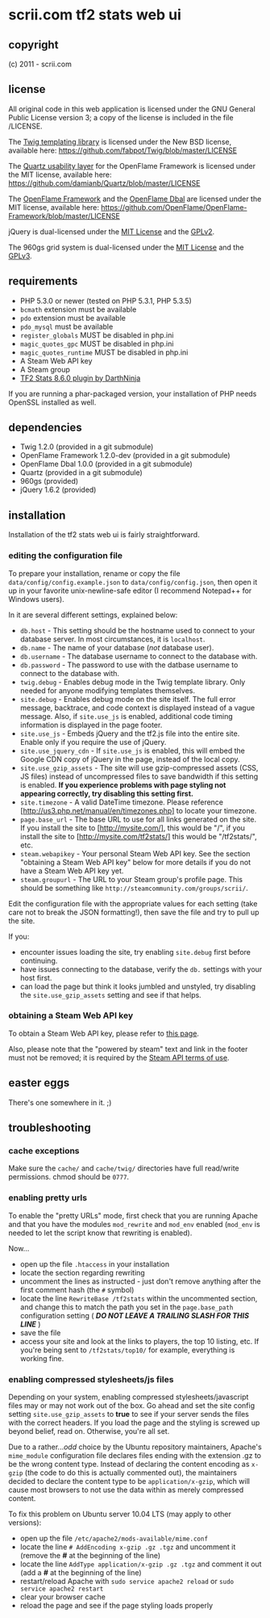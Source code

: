 # scrii.com tf2 stats web ui

## copyright

(c) 2011 - scrii.com

## license

All original code in this web application is licensed under the GNU General Public License version 3; a copy of the license is included in the file /LICENSE.

The [Twig templating library](http://twig-project.com) is licensed under the New BSD license, available here: https://github.com/fabpot/Twig/blob/master/LICENSE

The [Quartz usability layer](https://github.com/damianb/Quartz/tree/feature.injection) for the OpenFlame Framework is licensed under the MIT license, available here: https://github.com/damianb/Quartz/blob/master/LICENSE

The [OpenFlame Framework](https://github.com/OpenFlame/OpenFlame-Framework) and the [OpenFlame Dbal](https://github.com/OpenFlame/OpenFlame-Dbal) are licensed under the MIT license, available here:  https://github.com/OpenFlame/OpenFlame-Framework/blob/master/LICENSE

jQuery is dual-licensed under the [MIT License](http://github.com/jquery/jquery/blob/master/MIT-LICENSE.txt) and the [GPLv2](http://github.com/jquery/jquery/blob/master/GPL-LICENSE.txt).

The 960gs grid system is dual-licensed under the [MIT License](https://github.com/nathansmith/960-Grid-System/blob/master/licenses/MIT_license.txt) and the [GPLv3](https://github.com/nathansmith/960-Grid-System/blob/master/licenses/GPL_license.txt).

## requirements

* PHP 5.3.0 or newer (tested on PHP 5.3.1, PHP 5.3.5)
* `bcmath` extension must be available
* `pdo` extension must be available
* `pdo_mysql` must be available
* `register_globals` MUST be disabled in php.ini
* `magic_quotes_gpc` MUST be disabled in php.ini
* `magic_quotes_runtime` MUST be disabled in php.ini
* A Steam Web API key
* A Steam group
* [TF2 Stats 8.6.0 plugin by DarthNinja](http://forums.alliedmods.net/showthread.php?p=987696#post987696)

If you are running a phar-packaged version, your installation of PHP needs OpenSSL installed as well.

## dependencies

* Twig 1.2.0 (provided in a git submodule)
* OpenFlame Framework 1.2.0-dev (provided in a git submodule)
* OpenFlame Dbal 1.0.0 (provided in a git submodule)
* Quartz (provided in a git submodule)
* 960gs (provided)
* jQuery 1.6.2 (provided)

## installation

Installation of the tf2 stats web ui is fairly straightforward.

### editing the configuration file

To prepare your installation, rename or copy the file `data/config/config.example.json` to `data/config/config.json`, then open it up in your favorite unix-newline-safe editor (I recommend Notepad++ for Windows users).

In it are several different settings, explained below:

* `db.host` - This setting should be the hostname used to connect to your database server.  In most circumstances, it is `localhost`.
* `db.name` - The name of your database (*not* database user).
* `db.username` - The database username to connect to the database with.
* `db.password` - The password to use with the datbase username to connect to the database with.
* `twig.debug` - Enables debug mode in the Twig template library.  Only needed for anyone modifying templates themselves.
* `site.debug` - Enables debug mode on the site itself.  The full error message, backtrace, and code context is displayed instead of a vague message.  Also, if `site.use_js` is enabled, additional code timing information is displayed in the page footer.
* `site.use_js` - Embeds jQuery and the tf2.js file into the entire site.  Enable only if you require the use of jQuery.
* `site.use_jquery_cdn` - If `site.use_js` is enabled, this will embed the Google CDN copy of jQuery in the page, instead of the local copy.
* `site.use_gzip_assets` - The site will use gzip-compressed assets (CSS, JS files) instead of uncompressed files to save bandwidth if this setting is enabled.  **If you experience problems with page styling not appearing correctly, try disabling this setting first.**
* `site.timezone` - A valid DateTime timezone.  Please reference [http://us3.php.net/manual/en/timezones.php] to locate your timezone.
* `page.base_url` - The base URL to use for all links generated on the site.  If you install the site to [http://mysite.com/], this would be "/", if you install the site to [http://mysite.com/tf2stats/] this would be "/tf2stats/", etc.
* `steam.webapikey` - Your personal Steam Web API key.  See the section "obtaining a Steam Web API key" below for more details if you do not have a Steam Web API key yet.
* `steam.groupurl` - The URL to your Steam group's profile page.  This should be something like `http://steamcommunity.com/groups/scrii/`.

Edit the configuration file with the appropriate values for each setting (take care not to break the JSON formatting!), then save the file and try to pull up the site.

If you:

* encounter issues loading the site, try enabling `site.debug` first before continuing.
* have issues connecting to the database, verify the `db.` settings with your host first.
* can load the page but think it looks jumbled and unstyled, try disabling the `site.use_gzip_assets` setting and see if that helps.

### obtaining a Steam Web API key

To obtain a Steam Web API key, please refer to [this page](http://steamcommunity.com/dev).

Also, please note that the "powered by steam" text and link in the footer must not be removed; it is required by the [Steam API terms of use](http://steamcommunity.com/dev/apiterms).

## easter eggs

There's one somewhere in it.  ;)

## troubleshooting

### cache exceptions

Make sure the `cache/` and `cache/twig/` directories have full read/write permissions.  chmod should be `0777`.

### enabling pretty urls

To enable the "pretty URLs" mode, first check that you are running Apache and that you have the modules `mod_rewrite` and `mod_env` enabled (`mod_env` is needed to let the script know that rewriting is enabled).

Now...

* open up the file `.htaccess` in your installation
* locate the section regarding rewriting
* uncomment the lines as instructed - just don't remove anything after the first comment hash (the `#` symbol)
* locate the line `RewriteBase /tf2stats` within the uncommented section, and change this to match the path you set in the `page.base_path` configuration setting ( ***DO NOT LEAVE A TRAILING SLASH FOR THIS LINE*** )
* save the file
* access your site and look at the links to players, the top 10 listing, etc.  If you're being sent to `/tf2stats/top10/` for example, everything is working fine.

### enabling compressed stylesheets/js files

Depending on your system, enabling compressed stylesheets/javascript files may or may not work out of the box.  Go ahead and set the site config setting `site.use_gzip_assets` to **true** to see if your server sends the files with the correct headers.  If you load the page and the styling is screwed up beyond belief, read on.  Otherwise, you're all set.

Due to a rather...*odd* choice by the Ubuntu repository maintainers, Apache's `mime_module` configuration file declares files ending with the extension .gz to be the wrong content type.  Instead of declaring the content encoding as `x-gzip` (the code to do this is actually commented out), the maintainers decided to declare the content type to be `application/x-gzip`, which will cause most browsers to not use the data within as merely compressed content.

To fix this problem on Ubuntu server 10.04 LTS (may apply to other versions):

* open up the file `/etc/apache2/mods-available/mime.conf`
* locate the line `# AddEncoding x-gzip .gz .tgz` and uncomment it (remove the **#** at the beginning of the line)
* locate the line `AddType application/x-gzip .gz .tgz` and comment it out (add a **#** at the beginning of the line)
* restart/reload Apache with `sudo service apache2 reload` or `sudo service apache2 restart`
* clear your browser cache
* reload the page and see if the page styling loads properly
